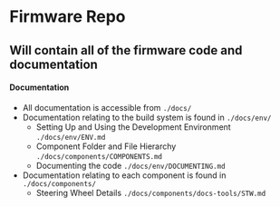# Firmware Repo

## Will contain all of the firmware code and documentation

#### Documentation

- All documentation is accessible from `./docs/`
- Documentation relating to the build system is found in `./docs/env/`
    - Setting Up and Using the Development Environment `./docs/env/ENV.md`
    - Component Folder and File Hierarchy `./docs/components/COMPONENTS.md`
    - Documenting the code `./docs/env/DOCUMENTING.md` 
- Documentation relating to each component is found in `./docs/components/`
    - Steering Wheel Details `./docs/components/docs-tools/STW.md`

